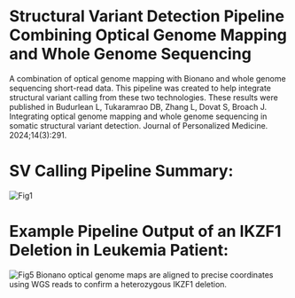 # Structural Variant Detection Pipeline Combining Optical Genome Mapping and Whole Genome Sequencing
A combination of optical genome mapping with Bionano and whole genome sequencing short-read data. This pipeline was created to help integrate structural variant calling from these two technologies. These results were published in Budurlean L, Tukaramrao DB, Zhang L, Dovat S, Broach J. Integrating optical genome mapping and whole genome sequencing in somatic structural variant detection. Journal of Personalized Medicine. 2024;14(3):291.

# SV Calling Pipeline Summary:
![Fig1](https://github.com/user-attachments/assets/be599605-4406-4032-b91a-4fa5d652ba7a)

# Example Pipeline Output of an IKZF1 Deletion in Leukemia Patient:
![Fig5](https://github.com/user-attachments/assets/5dbdc675-29a0-4e02-a1ad-992555c61599)
Bionano optical genome maps are aligned to precise coordinates using WGS reads to confirm a heterozygous IKZF1 deletion.
